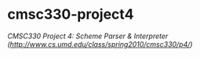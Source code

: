 cmsc330-project4
============

<em>CMSC330 Project 4: Scheme Parser & Interpreter (http://www.cs.umd.edu/class/spring2010/cmsc330/p4/)</em>
